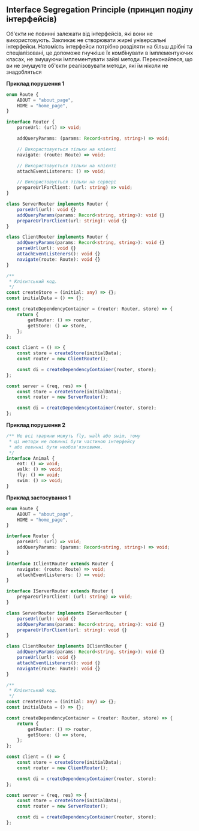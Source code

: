 ## Interface Segregation Principle (принцип поділу інтерфейсів)

Об'єкти не повинні залежати від інтерфейсів, які вони не використовують. Закликає не створювати жирні універсальні інтерфейси. Натомість інтерфейси потрібно розділяти на більш дрібні та спеціалізовані, це допоможе гнучкіше їх комбінувати в імплементуючих класах, не змушуючи імплементувати зайві методи. Переконайтеся, що ви не змушуєте об'єкти реалізовувати методи, які їм ніколи не знадобляться

**Приклад порушення 1**

```ts
enum Route {
    ABOUT = "about_page",
    HOME = "home_page",
}

interface Router {
    parseUrl: (url) => void;

    addQueryParams: (params: Record<string, string>) => void;

    // Використовується тільки на клієнті
    navigate: (route: Route) => void;

    // Використовується тільки на клієнті
    attachEventListeners: () => void;

    // Використовується тільки на сервері
    prepareUrlForClient: (url: string) => void;
}

class ServerRouter implements Router {
    parseUrl(url): void {}
    addQueryParams(params: Record<string, string>): void {}
    prepareUrlForClient(url: string): void {}
}

class ClientRouter implements Router {
    addQueryParams(params: Record<string, string>): void {}
    parseUrl(url): void {}
    attachEventListeners(): void {}
    navigate(route: Route): void {}
}

/**
 * Клієнтський код.
 */
const createStore = (initial: any) => {};
const initialData = () => {};

const createDependencyContainer = (router: Router, store) => {
    return {
        getRouter: () => router,
        getStore: () => store,
    };
};

const client = () => {
    const store = createStore(initialData);
    const router = new ClientRouter();

    const di = createDependencyContainer(router, store);
};

const server = (req, res) => {
    const store = createStore(initialData);
    const router = new ServerRouter();

    const di = createDependencyContainer(router, store);
};
```

**Приклад порушення 2**

```ts
/** Не всі тварини можуть fly, walk або swim, тому
 * ці методи не повинні бути частиною інтерфейсу
 * або повинні бути необов'язковими.
 */
interface Animal {
    eat: () => void;
    walk: () => void;
    fly: () => void;
    swim: () => void;
}
```

**Приклад застосування 1**

```ts
enum Route {
    ABOUT = "about_page",
    HOME = "home_page",
}

interface Router {
    parseUrl: (url) => void;
    addQueryParams: (params: Record<string, string>) => void;
}

interface IClientRouter extends Router {
    navigate: (route: Route) => void;
    attachEventListeners: () => void;
}

interface IServerRouter extends Router {
    prepareUrlForClient: (url: string) => void;
}

class ServerRouter implements IServerRouter {
    parseUrl(url): void {}
    addQueryParams(params: Record<string, string>): void {}
    prepareUrlForClient(url: string): void {}
}

class ClientRouter implements IClientRouter {
    addQueryParams(params: Record<string, string>): void {}
    parseUrl(url): void {}
    attachEventListeners(): void {}
    navigate(route: Route): void {}
}

/**
 * Клієнтський код.
 */
const createStore = (initial: any) => {};
const initialData = () => {};

const createDependencyContainer = (router: Router, store) => {
    return {
        getRouter: () => router,
        getStore: () => store,
    };
};

const client = () => {
    const store = createStore(initialData);
    const router = new ClientRouter();

    const di = createDependencyContainer(router, store);
};

const server = (req, res) => {
    const store = createStore(initialData);
    const router = new ServerRouter();

    const di = createDependencyContainer(router, store);
};
```

